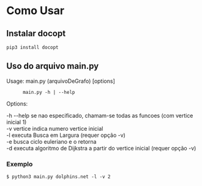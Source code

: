 # Como Usar

## Instalar docopt

    pip3 install docopt

## Uso do arquivo main.py

Usage: main.py (arquivoDeGrafo) [options]

          main.py -h | --help

Options:

  -h --help     se nao especificado, chamam-se todas as funcoes (com vertice inicial 1)  
  -v vertice    indica numero vertice inicial  
  -l            executa Busca em Largura (requer opção -v)  
  -e            busca ciclo euleriano e o retorna  
  -d            executa algoritmo de Dijkstra a partir do vertice inicial (requer opção -v)

  ### Exemplo

    $ python3 main.py dolphins.net -l -v 2